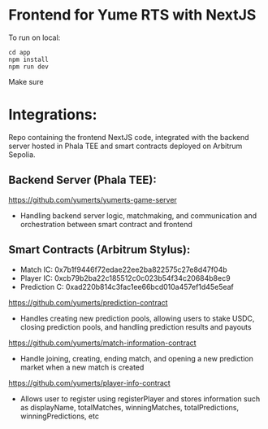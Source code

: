 # Frontend for Yume RTS with NextJS

To run on local:
```
cd app
npm install
npm run dev
```

Make sure 

# Integrations:

Repo containing the frontend NextJS code, integrated with the backend server hosted in Phala TEE and smart contracts deployed on Arbitrum Sepolia.

## Backend Server (Phala TEE):
https://github.com/yumerts/yumerts-game-server
- Handling backend server logic, matchmaking, and communication and orchestration between smart contract and frontend

## Smart Contracts (Arbitrum Stylus):
- Match IC: 0x7b1f9446f72edae22ee2ba822575c27e8d47f04b
- Player IC: 0xcb79b2ba22c185512c0c023b54f34c20684b8ec9
- Prediction C: 0xad220b814c3fac1ee66bcd010a457ef1d45e5eaf

https://github.com/yumerts/prediction-contract
- Handles creating new prediction pools, allowing users to stake USDC, closing prediction pools, and handling prediction results and payouts
  
https://github.com/yumerts/match-information-contract
- Handle joining, creating, ending match, and opening a new prediction market when a new match is created

https://github.com/yumerts/player-info-contract
- Allows user to register using registerPlayer and stores information such as displayName, totalMatches, winningMatches, totalPredictions, winningPredictions, etc
